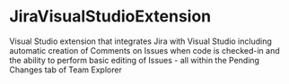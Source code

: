 # JiraVisualStudioExtension
Visual Studio extension that integrates Jira with Visual Studio including automatic creation of Comments on Issues when code is checked-in and the ability to perform basic editing of Issues - all within the Pending Changes tab of Team Explorer
